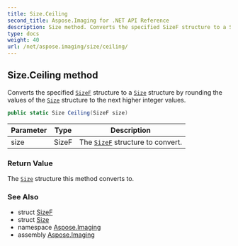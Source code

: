 ```yaml
---
title: Size.Ceiling
second_title: Aspose.Imaging for .NET API Reference
description: Size method. Converts the specified SizeF structure to a Size structure by rounding the values of the Size structure to the next higher integer values
type: docs
weight: 40
url: /net/aspose.imaging/size/ceiling/
---
```

## Size.Ceiling method

Converts the specified [`SizeF`](../../sizef/) structure to a [`Size`](../) structure by rounding the values of the [`Size`](../) structure to the next higher integer values.

```csharp
public static Size Ceiling(SizeF size)
```

| Parameter | Type | Description |
| --- | --- | --- |
| size | SizeF | The [`SizeF`](../../sizef/) structure to convert. |

### Return Value

The [`Size`](../) structure this method converts to.

### See Also

* struct [SizeF](../../sizef/)
* struct [Size](../)
* namespace [Aspose.Imaging](../../size/)
* assembly [Aspose.Imaging](../../../)


